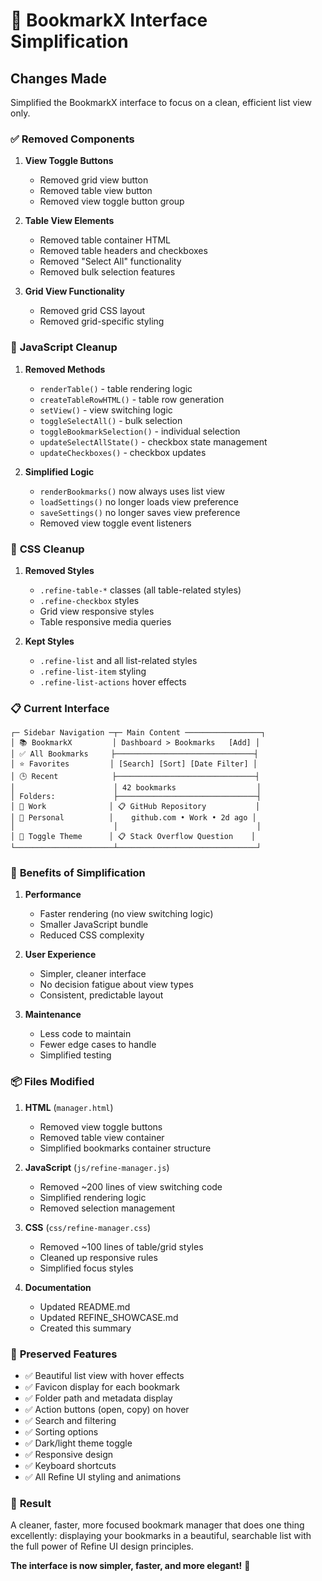 # 🎯 BookmarkX Interface Simplification

## Changes Made

Simplified the BookmarkX interface to focus on a clean, efficient list view only.

### ✅ **Removed Components**

1. **View Toggle Buttons**

   - Removed grid view button
   - Removed table view button
   - Removed view toggle button group

2. **Table View Elements**

   - Removed table container HTML
   - Removed table headers and checkboxes
   - Removed "Select All" functionality
   - Removed bulk selection features

3. **Grid View Functionality**
   - Removed grid CSS layout
   - Removed grid-specific styling

### 🧹 **JavaScript Cleanup**

1. **Removed Methods**

   - `renderTable()` - table rendering logic
   - `createTableRowHTML()` - table row generation
   - `setView()` - view switching logic
   - `toggleSelectAll()` - bulk selection
   - `toggleBookmarkSelection()` - individual selection
   - `updateSelectAllState()` - checkbox state management
   - `updateCheckboxes()` - checkbox updates

2. **Simplified Logic**
   - `renderBookmarks()` now always uses list view
   - `loadSettings()` no longer loads view preference
   - `saveSettings()` no longer saves view preference
   - Removed view toggle event listeners

### 🎨 **CSS Cleanup**

1. **Removed Styles**

   - `.refine-table-*` classes (all table-related styles)
   - `.refine-checkbox` styles
   - Grid view responsive styles
   - Table responsive media queries

2. **Kept Styles**
   - `.refine-list` and all list-related styles
   - `.refine-list-item` styling
   - `.refine-list-actions` hover effects

### 📋 **Current Interface**

```
┌─ Sidebar Navigation ─┬─ Main Content ─────────────────┐
│ 📚 BookmarkX         │ Dashboard > Bookmarks   [Add] │
│ ✅ All Bookmarks     ├───────────────────────────────┤
│ ⭐ Favorites         │ [Search] [Sort] [Date Filter] │
│ 🕒 Recent            ├───────────────────────────────┤
│                      │ 42 bookmarks                  │
│ Folders:             ├───────────────────────────────┤
│ 📁 Work              │ 📋 GitHub Repository           │
│ 📁 Personal          │    github.com • Work • 2d ago │
│                      │                               │
│ 🌙 Toggle Theme      │ 📋 Stack Overflow Question    │
└──────────────────────┴───────────────────────────────┘
```

### 🎯 **Benefits of Simplification**

1. **Performance**

   - Faster rendering (no view switching logic)
   - Smaller JavaScript bundle
   - Reduced CSS complexity

2. **User Experience**

   - Simpler, cleaner interface
   - No decision fatigue about view types
   - Consistent, predictable layout

3. **Maintenance**
   - Less code to maintain
   - Fewer edge cases to handle
   - Simplified testing

### 📦 **Files Modified**

1. **HTML** (`manager.html`)

   - Removed view toggle buttons
   - Removed table view container
   - Simplified bookmarks container structure

2. **JavaScript** (`js/refine-manager.js`)

   - Removed ~200 lines of view switching code
   - Simplified rendering logic
   - Removed selection management

3. **CSS** (`css/refine-manager.css`)

   - Removed ~100 lines of table/grid styles
   - Cleaned up responsive rules
   - Simplified focus styles

4. **Documentation**
   - Updated README.md
   - Updated REFINE_SHOWCASE.md
   - Created this summary

### 🔄 **Preserved Features**

- ✅ Beautiful list view with hover effects
- ✅ Favicon display for each bookmark
- ✅ Folder path and metadata display
- ✅ Action buttons (open, copy) on hover
- ✅ Search and filtering
- ✅ Sorting options
- ✅ Dark/light theme toggle
- ✅ Responsive design
- ✅ Keyboard shortcuts
- ✅ All Refine UI styling and animations

### 🎉 **Result**

A cleaner, faster, more focused bookmark manager that does one thing excellently: displaying your bookmarks in a beautiful, searchable list with the full power of Refine UI design principles.

**The interface is now simpler, faster, and more elegant!** 🚀
